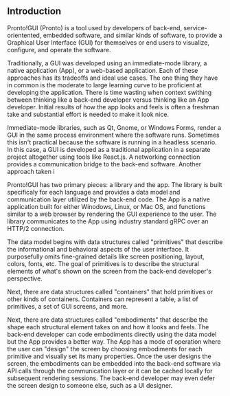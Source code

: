 ## Introduction
Pronto!GUI (Pronto) is a tool used by developers of back-end, service-orientented, embedded software, and similar kinds of software, to provide a Graphical User Interface (GUI) for themselves or end users to visualize, configure, and operate the software.

Traditionally, a GUI was developed using an immediate-mode library, a native application (App), or a web-based application.  Each of these approaches has its tradeoffs and ideal use cases.  The one thing they have in common is the moderate to large learning curve to be proficient at developing the application.  There is time wasting when context swithing between thinking like a back-end developer versus thinking like an App developer.  Initial results of how the app looks and feels is often a freshman take and substantial effort is needed to make it look nice.

Immediate-mode libraries, such as Qt, Gnome, or Windows Forms, render a GUI in the same process environment where the software runs.  Sometimes this isn't practical because the software is running in a headless scenario.  In this case, a GUI is developed as a traditional application in a separate project altogether using tools like React.js.  A networking connection provides a communication bridge to the back-end software.  Another approach taken i

Pronto!GUI has two primary pieces:  a library and the app.  The library is built specificaly for each language and provides a data model and communication layer utilized by the back-end code.  The App is a native application built for either Winodows, Linux, or Mac OS, and functions similar to a web browser by rendering the GUI experience to the user.  The library communicates to the App using industry standard gRPC over an HTTP/2 connection.  

The data model begins with data structures called "primitives" that describe the informational and behavioral aspects of the user interface.  It purposefully omits fine-grained details like screen positioning, layout, colors, fonts, etc.  The goal of primitives is to describe the structural elements of what's shown on the screen from the back-end developer's perspective.

Next, there are data structures called "containers" that hold primitives or other kinds of containers.  Containers can represent a table, a list of primitives, a set of GUI screens, and more.  

Next, there are data structures called "embodiments" that describe the shape each structural element takes on and how it looks and feels.  The back-end developer can code embodiments directly using the data model but the App provides a better way.  The App has a mode of operation where the user can "design" the screen by choosing embodiments for each primitive and visually set its many properties.  Once the user designs the screen, the embodiments can be embedded into the back-end software via API calls through the communication layer or it can be cached locally for subsequent rendering sessions.  The back-end developer may even defer the screen design to someone else, such as a UI designer.
